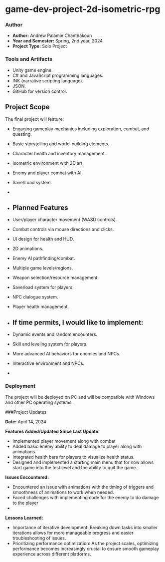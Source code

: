 # game-dev-project-2d-isometric-rpg

### Author
- **Author:** Andrew Palamie Chanthakoun
- **Year and Semester:** Spring, 2nd year, 2024
- **Project Type:** Solo Project

### Tools and Artifacts

- Unity game engine.
- C# and JavaScript programming languages.
- INK (narrative scripting language).
- JSON.
- GitHub for version control.


## Project Scope

The final project will feature:

- Engaging gameplay mechanics including exploration, combat, and questing.
- Basic storytelling and world-building elements.
- Character health and inventory management.
- Isometric environment with 2D art.
- Enemy and player combat with AI.
- Save/Load system.
- 
- ## Planned Features

- User/player character movement (WASD controls).
- Combat controls via mouse directions and clicks.
- UI design for health and HUD.
- 2D animations.
- Enemy AI pathfinding/combat.
- Multiple game levels/regions.
- Weapon selection/resource management.
- Save/load system for players.
- NPC dialogue system.
- Player health management.

- ## If time permits, I would like to implement:

- Dynamic events and random encounters.
- Skill and leveling system for players.
- More advanced AI behaviors for enemies and NPCs.
- Interactive environment and NPCs.

- 
### Deployment

The project will be deployed on PC and will be compatible with Windows and other PC operating systems.

###Project Updates

**Date:** April 14, 2024

**Features Added/Updated Since Last Update:**
- Implemented player movement along with combat
- Added basic enemy ability to deal damage to player along with animations
- Integrated health bars for players to visualize health status.
- Designed and implemented a starting main menu that for now allows start game into the test level and the ability to quit the game.

**Issues Encountered:**
- Encountered an issue with animations with the timing of triggers and smoothness of animations to work when needed.
- Faced challenges with implementing code for the enemy to do damage to the player
- 

**Lessons Learned:**
- Importance of iterative development: Breaking down tasks into smaller iterations allows for more manageable progress and easier troubleshooting of issues.
- Prioritizing performance optimization: As the project scales, optimizing performance becomes increasingly crucial to ensure smooth gameplay experience across different platforms.

